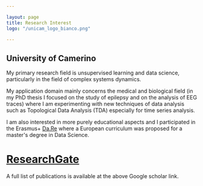```yaml
---

layout: page
title: Research Interest
logo: "/unicam_logo_bianco.png"

---
```


<link rel="stylesheet" href="styles.css" type="text/css">

## University of Camerino
My primary research field is unsupervised learning and data science, particularly in the field of complex systems dynamics.

My application domain mainly concerns the medical and biological field (in my PhD thesis I focused on the study of epilepsy and on the analysis of EEG traces) where I am experimenting with new techniques of data analysis such as Topological Data Analysis (TDA) especially for time series analysis.

I am also interested in more purely educational aspects and I participated in the Erasmus+ [Da.Re](https://www.dare-project.eu) where a European curriculum was proposed for a master's degree in Data Science.






# [ResearchGate](https://www.researchgate.net/profile/Marco_Piangerelli)

A full list of publications is available at the above Google scholar link.
